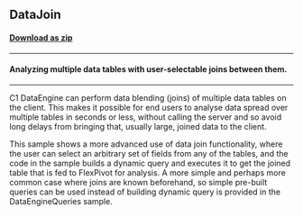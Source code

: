 ## DataJoin
#### [Download as zip](https://grapecity.github.io/DownGit/#/home?url=https://github.com/GrapeCity/ComponentOne-WinForms-Samples/tree/master/NetFramework\FlexPivot\CS\DataJoin)
____
#### Analyzing multiple data tables with user-selectable joins between them.
____
C1 DataEngine can perform data blending (joins) of multiple data tables on the client. This makes it possible for end users to analyse data spread over multiple tables in seconds or less, without calling the server and so avoid long delays from bringing that, usually large, joined data to the client. 

This sample shows a more advanced use of data join functionality, where the user can select an arbitrary set of fields from any of the tables, and the code in the sample builds a dynamic query and executes it to get the joined table that is fed to FlexPivot for analysis. A more simple and perhaps more common case where joins are known beforehand, so simple pre-built queries can be used instead of building dynamic query is provided in the DataEngineQueries sample. 